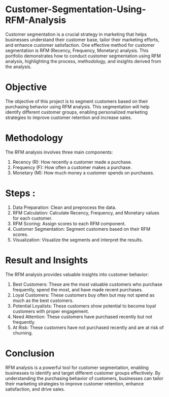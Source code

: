 # Customer-Segmentation-Using-RFM-Analysis
Customer segmentation is a crucial strategy in marketing that helps businesses understand their customer base, tailor their marketing efforts, and enhance customer satisfaction. One effective method for customer segmentation is RFM (Recency, Frequency, Monetary) analysis. This portfolio demonstrates how to conduct customer segmentation using RFM analysis, highlighting the process, methodology, and insights derived from the analysis.
# Objective
The objective of this project is to segment customers based on their purchasing behavior using RFM analysis. This segmentation will help identify different customer groups, enabling personalized marketing strategies to improve customer retention and increase sales.
# Methodology
The RFM analysis involves three main components:
1. Recency (R): How recently a customer made a purchase.
2. Frequency (F): How often a customer makes a purchase.
3. Monetary (M): How much money a customer spends on purchases.

# Steps :
1. Data Preparation: Clean and preprocess the data.
2. RFM Calculation: Calculate Recency, Frequency, and Monetary values for each customer.
3. RFM Scoring: Assign scores to each RFM component.
4. Customer Segmentation: Segment customers based on their RFM scores.
5. Visualization: Visualize the segments and interpret the results.

# Result and Insights
The RFM analysis provides valuable insights into customer behavior:
1. Best Customers: These are the most valuable customers who purchase frequently, spend the most, and have made recent purchases.
2. Loyal Customers: These customers buy often but may not spend as much as the best customers.
3. Potential Loyalists: These customers show potential to become loyal customers with proper engagement.
4. Need Attention: These customers have purchased recently but not frequently.
5. At Risk: These customers have not purchased recently and are at risk of churning.

# Conclusion
RFM analysis is a powerful tool for customer segmentation, enabling businesses to identify and target different customer groups effectively. By understanding the purchasing behavior of customers, businesses can tailor their marketing strategies to improve customer retention, enhance satisfaction, and drive sales.








